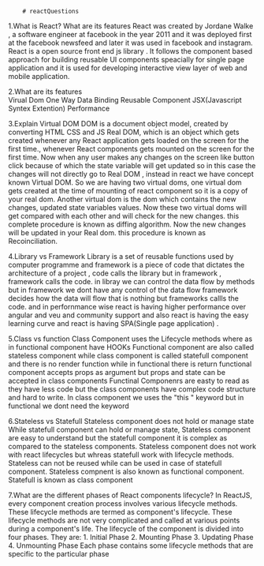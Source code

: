         # reactQuestions
1.What is React? What are its features
     React was created by Jordane Walke , a software engineer at facebook in the year 2011 and it was deployed first at the facebook newsfeed and later it was used in facebook and instagram. 
     React is a open source front end js library . It follows the component based approach for building reusable  UI components speacially for single page application
     and it is used for developing interactive view layer of web and mobile application.
     
2.What are its features     
     Virual Dom
     One Way Data Binding
     Reusable Component
     JSX(Javascript Syntex Extention)
     Performance
     
3.Explain Virtual DOM
     DOM is a document object model, created by converting HTML CSS and JS Real DOM, which is an object which gets created whenever any React application gets loaded on the screen for the first time., 
     whenever React components gets mounted on the screen for the first time. 
     Now when any user makes any changes on the screen like button click because of which the state variable will get updated so in this case the changes will not directly go to Real DOM , instead in react we have concept known Virtual DOM. 
     So we are having two virtual doms, one virtual dom gets created at the time of mounting of react component so it is a copy of your real dom. 
     Another virtual dom is the dom which contains the new changes, updated state variables values. 
     Now these two virtual doms will get compared with each other and will check for the new changes. this complete procedure is known as diffing algorithm. 
     Now the new changes will be updated in your Real dom. this procedure is known as Recoinciliation.
     
4.Library vs Framework
     Library is a set of reusable functions used by computer programme and framework is a piece of code that dictates the architecture of a project , 
     code calls the library but in framework , framework calls the code. 
     in libray we can control the data flow by methods but in framework we dont have any control of the data flow framework decides how the data will flow that is nothing but frameworks callls the code. 
     and in perfornmance wise react is having higher performance over angular and veu and community support and also react is having the easy learning curve and react is having SPA(Single page application) .

5.Class vs function
     Class Component uses the Lifecycle methods where as in functional component have HOOKs
     Functional component are also called stateless component while class component is called statefull component and there is no render function while in functional there is return
     functional component accepts props as argument but props and state can be accepted in class components
     Functinal Componenrs are easty to read as they have less code but the class components have complex code structure and hard to write.
     In class component we uses the "this " keyword but in functional we dont need the keyword
     
6.Stateless vs Statefull 
     Stateless component does not hold or manage state While statefull component can hold or manage state, Stateless component are easy to understand but the statefull component it is complex as compared to the stateless components. 
     Stateless component does not work with react lifecycles but whreas statefull work with lifecycle methods. 
     Stateless can not be reused while can be used in case of statefull component.
     Stateless compnent is also known as functional component.
     Statefull is known as class component

7.What are the different phases of React components lifecycle?
     In ReactJS, every component creation process involves various lifecycle methods. 
     These lifecycle methods are termed as component's lifecycle. 
     These lifecycle methods are not very complicated and called at various points during a component's life. 
     The lifecycle of the component is divided into four phases. 
     They are:
               1.	Initial Phase
               2.	Mounting Phase
               3.	Updating Phase
               4.	Unmounting Phase
     Each phase contains some lifecycle methods that are specific to the particular phase
     
     
     
     
     
     
     
     
     
     
     

